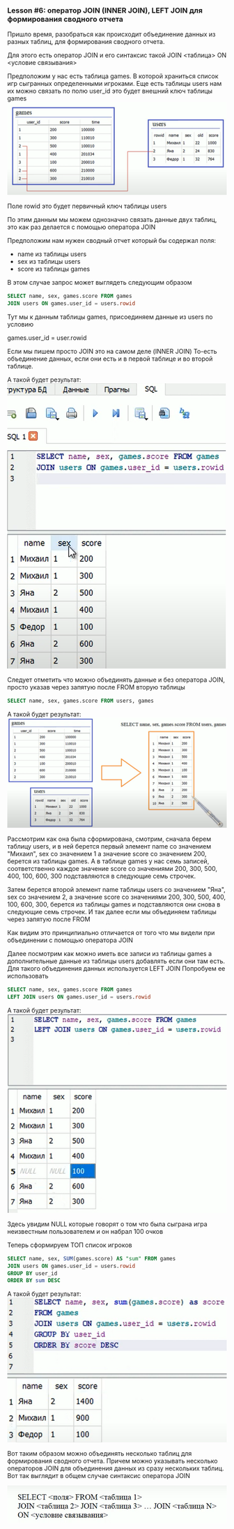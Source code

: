 ### Lesson #6: оператор JOIN (INNER JOIN), LEFT JOIN для формирования сводного отчета
Пришло время, разобраться как происходит объединение данных из 
разных таблиц, для формирования сводного отчета.

Для этого есть оператор JOIN и его синтаксис такой
JOIN <таблица> ON <условие связывания>

Предположим у нас есть таблица games. В которой храниться список игр
сыгранных определенными игроками.
Еще есть таблицы users нам их можно связать по полю user_id это будет внешний ключ таблицы games
![Команда INSERT](img/0041.png)

Поле rowid это будет первичный ключ таблицы users

По этим данным мы можем однозначно связать данные двух таблиц,
это как раз делается с помощью оператора JOIN

Предположим нам нужен сводный отчет который бы содержал поля:
 - name из таблицы users
 - sex из таблицы users
 - score из таблицы games

В этом случае запрос может выглядеть следующим образом
```SQL
SELECT name, sex, games.score FROM games
JOIN users ON games.user_id = users.rowid
```
Тут мы к данным таблицы games, присоединяем данные из users
по условию 

games.user_id = user.rowid

Если мы пишем просто JOIN это на самом деле (INNER JOIN)
То-есть объединение данных, если они есть и в первой таблице и во второй таблице.

А такой будет результат:
![Команда INSERT](img/0042.png)


Следует отметить что можно объединять данные и без оператора JOIN,
просто указав через запятую после FROM вторую таблицы

```SQL
SELECT name, sex, games.score FROM users, games
```
А такой будет результат:
![Команда INSERT](img/0043.png)

Рассмотрим как она была сформирована, смотрим, сначала берем таблицу users,
и в ней берется первый элемент name со значением "Михаил", sex со значением 1
а значение score со значением 200, берется из таблицы games. А в таблице games у нас семь 
записей, соответственно каждое значение score со значениями 200, 300, 500, 400, 100, 600, 300
подставляются в следующие семь строчек. 

Затем берется второй элемент name таблицы users со значением "Яна", sex со значением 2, 
а значение score со значениями 200, 300, 500, 400, 100, 600, 300, берется из таблицы games 
и подставляются они снова в следующие семь строчек. И так далее если мы объединяем таблицы
через запятую после FROM

Как видим это принципиально отличается от того что мы видели при объединении с помощью 
оператора JOIN

Далее посмотрим как можно иметь все записи из таблицы games а дополнительные данные из таблицы 
users добавлять если они там есть. Для такого объединения данных используется
LEFT JOIN
Попробуем ее использовать
```SQL
SELECT name, sex, games.score FROM games
LEFT JOIN users ON games.user_id = users.rowid
```

А такой будет результат:
![Команда INSERT](img/0044.png)

Здесь увидим NULL которые говорят о том что была сыграна игра неизвестным пользователем
и он набрал 100 очков

Теперь сформируем ТОП список игроков

```SQL
SELECT name, sex, SUM(games.score) AS "sum" FROM games
JOIN users ON games.user_id = users.rowid
GROUP BY user_id
ORDER BY sum DESC
```
А такой будет результат:
![Команда INSERT](img/0045.png)

Вот таким образом можно объединять несколько таблиц для формирования сводного отчета.
Причем можно указывать несколько операторов JOIN для объединения данных из сразу 
нескольких таблиц. 
Вот так выглядит в общем случае синтаксис оператора JOIN

![Команда INSERT](img/0046.png)

